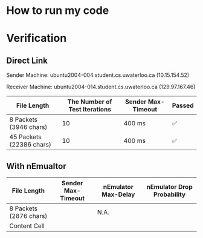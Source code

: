 # How to run my code



# Verification

## Direct Link
Sender Machine: ubuntu2004-004.student.cs.uwaterloo.ca  (10.15.154.52)

Receiver Machine: ubuntu2004-014.student.cs.uwaterloo.ca (129.97.167.46)

| File Length              | The Number of Test Iterations | Sender Max-Timeout | Passed   |
|--------------------------|-------------------------------|--------------------|----------|
| 8 Packets (3946 chars)   | 10                            | 400 ms             | ✅        |
| 45 Packets (22386 chars) | 10                            | 400 ms             | ✅        |


## With nEmualtor

| File Length            | Sender Max-Timeout | nEmulator Max-Delay | nEmulator Drop Probability |
|------------------------|--------------------|---------------------|----------------------------|
| 8 Packets (2876 chars) |                    | N.A.                ||
| Content Cell           |                    |||